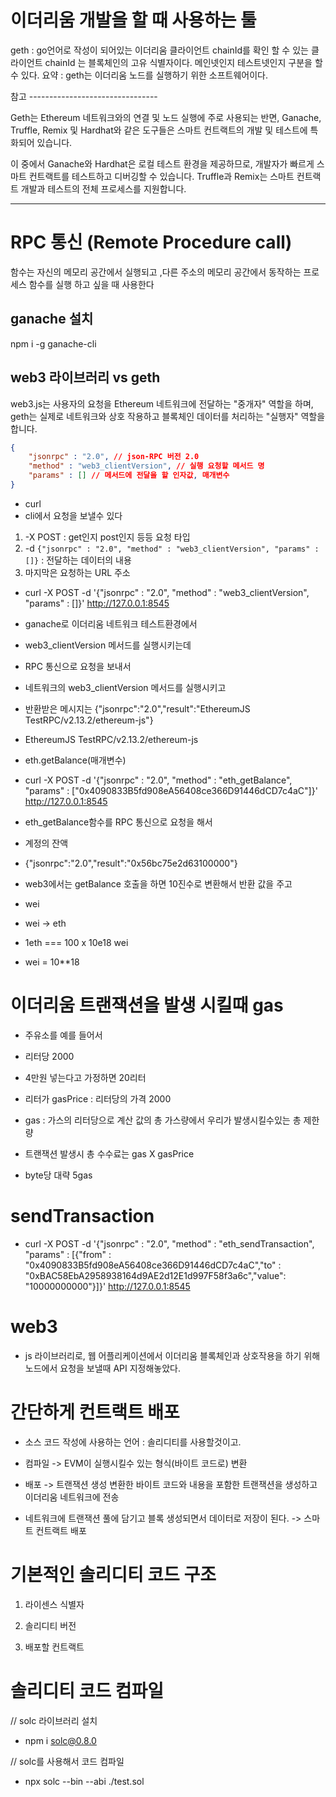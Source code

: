 # 이더리움 개발을 할 때 사용하는 툴

geth : go언어로 작성이 되어있는 이더리움 클라이언트 chainId를 확인 할 수 있는 클라이언트
            chainId 는 블록체인의 고유 식별자이다. 메인넷인지 테스트넷인지 구분을 할 수 있다.
            요약 : geth는 이더리움 노드를 실행하기 위한 소프트웨어이다.

참고 --------------------------------

 Geth는 Ethereum 네트워크와의 연결 및 노드 실행에 주로 사용되는 반면, Ganache, Truffle, Remix 및 Hardhat와 같은 도구들은 스마트 컨트랙트의 개발 및 테스트에 특화되어 있습니다.

 이 중에서 Ganache와 Hardhat은 로컬 테스트 환경을 제공하므로, 개발자가 빠르게 스마트 컨트랙트를 테스트하고 디버깅할 수 있습니다. Truffle과 Remix는 스마트 컨트랙트 개발과 테스트의 전체 프로세스를 지원합니다.

 --------------------------------


# RPC 통신 (Remote Procedure call) 

함수는 자신의 메모리 공간에서 실행되고 ,다른 주소의 메모리 공간에서 동작하는 프로세스 함수를 실행 하고 싶을 때 사용한다

## ganache 설치

npm i -g ganache-cli


## web3 라이브러리 vs geth

web3.js는 사용자의 요청을 Ethereum 네트워크에 전달하는 "중개자" 역할을 하며, geth는 실제로 네트워크와 상호 작용하고 블록체인 데이터를 처리하는 "실행자" 역할을 합니다.


```json
{
    "jsonrpc" : "2.0", // json-RPC 버전 2.0
    "method" : "web3_clientVersion", // 실행 요청할 메서드 명
    "params" : [] // 메서드에 전달을 할 인자값, 매개변수
}
```

- curl
- cli에서 요청을 보낼수 있다

1. -X POST : get인지 post인지 등등 요청 타입
2. -d `{"jsonrpc" : "2.0", "method" : "web3_clientVersion", "params" : []}` : 전달하는 데이터의 내용
3. 마지막은 요청하는 URL 주소
- curl -X POST -d '{"jsonrpc" : "2.0", "method" : "web3_clientVersion", "params" : []}' http://127.0.0.1:8545

- ganache로 이더리움 네트워크 테스트환경에서
- web3_clientVersion 메서드를 실행시키는데
- RPC 통신으로 요청을 보내서 
- 네트워크의 web3_clientVersion 메서드를 실행시키고
- 반환받은 메시지는 {"jsonrpc":"2.0","result":"EthereumJS TestRPC/v2.13.2/ethereum-js"}
- EthereumJS TestRPC/v2.13.2/ethereum-js

- eth.getBalance(매개변수)
- curl -X POST -d '{"jsonrpc" : "2.0", "method" : "eth_getBalance", "params" : ["0x4090833B5fd908eA56408ce366D91446dCD7c4aC"]}' http://127.0.0.1:8545

- eth_getBalance함수를 RPC 통신으로 요청을 해서 
- 계정의 잔액
- {"jsonrpc":"2.0","result":"0x56bc75e2d63100000"}

- web3에서는 getBalance 호출을 하면 10진수로 변환해서 반환 값을 주고
- wei 
- wei -> eth 
- 1eth === 100 x 10e18 wei
- wei = 10**18

# 이더리움 트랜잭션을 발생 시킬때 gas

- 주유소를 예를 들어서
- 리터당 2000

- 4만원 넣는다고 가정하면 20리터

- 리터가 gasPrice : 리터당의 가격 2000
- gas : 가스의 리터당으로 계산 값의 총 가스량에서 우리가 발생시킬수있는 총 제한량

- 트랜잭션 발생시 총 수수료는 gas X gasPrice

- byte당 대략 5gas


# sendTransaction

- curl -X POST -d '{"jsonrpc" : "2.0", "method" : "eth_sendTransaction", "params" : [{"from" : "0x4090833B5fd908eA56408ce366D91446dCD7c4aC","to" : "0xBAC58EbA2958938164d9AE2d12E1d997F58f3a6c","value": "10000000000"}]}' http://127.0.0.1:8545


# web3
- js 라이브러리로, 웹 어플리케이션에서 이더리움 블록체인과 상호작용을 하기 위해 노드에서 요청을 보낼때 API 지정해놓았다.


# 간단하게 컨트랙트 배포

 - 소스 코드 작성에 사용하는 언어 : 솔리디티를 사용할것이고.

 - 컴파일 -> EVM이 실행시킬수 있는 형식(바이트 코드로) 변환

 - 배포 -> 트랜잭션 생성 변환한 바이트 코드와 내용을 포함한 트랜잭션을 생성하고 이더리움 네트워크에 전송
 - 네트워크에 트랜잭션 풀에 담기고 블록 생성되면서 데이터로 저장이 된다. -> 스마트 컨트랙트 배포

 # 기본적인 솔리디티 코드 구조

 1. 라이센스 식별자

 2. 솔리디티 버전

 3. 배포할 컨트랙트


# 솔리디티 코드 컴파일

// solc 라이브러리 설치
- npm i solc@0.8.0

// solc를 사용해서 코드 컴파일
- npx solc --bin --abi ./test.sol